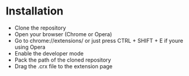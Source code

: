 # Installation
- Clone the repository
- Open your browser (Chrome or Opera)
- Go to chrome://extensions/ or just press CTRL + SHIFT + E if youre using Opera
- Enable the developer mode
- Pack the path of the cloned repository
- Drag the .crx file to the extension page
